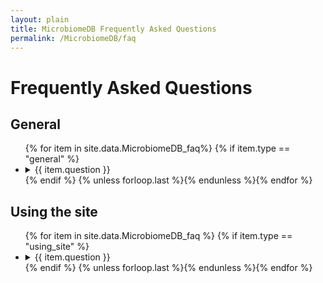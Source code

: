 ```yaml
---
layout: plain
title: MicrobiomeDB Frequently Asked Questions
permalink: /MicrobiomeDB/faq
---
```

<div id="ce-static-content">

<h1 id="FAQ">Frequently Asked Questions</h1>

<div id="microbiome-general">
  <h2>General</h2>
  <ul>
    {% for item in site.data.MicrobiomeDB_faq%}
    {% if item.type == "general" %}
    <li>
      <details id="{{ item.uid }}">
        <summary>{{ item.question }}</summary>
        <p>
          {{ item.answer | markdownify }}
        </p>
      </details>
    </li>
    {% endif %}
    {% unless forloop.last %}{% endunless %}{% endfor %}
  </ul>
</div>

<div id="microbiome-using_site">
  <h2>Using the site</h2>
  <ul>
    {% for item in site.data.MicrobiomeDB_faq %}
    {% if item.type == "using_site" %}
    <li>
      <details id="{{ item.uid }}">
        <summary>{{ item.question }}</summary>
        <p>
          {{ item.answer | markdownify}}
        </p>
      </details>
    </li>
    {% endif %}
    {% unless forloop.last %}{% endunless %}{% endfor %}
  </ul>
</div>

</div>
